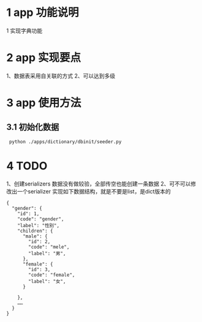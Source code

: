 # 1 app 功能说明
1 实现字典功能

# 2 app 实现要点
1、数据表采用自关联的方式
2、可以达到多级

# 3 app 使用方法

## 3.1 初始化数据
```
 python ./apps/dictionary/dbinit/seeder.py 
```


# 4 TODO
1、创建serializers 数据没有做较验，全部传空也能创建一条数据
2、可不可以修改出一个serializer 实现如下数据结构，就是不要是list，是dict版本的

```
{
  "gender": {
    "id": 1,
    "code": "gender",
    "label": "性别",
    "children": {
      "male": {
        "id": 2,
        "code": "mele",
        "label": "男",
      },
      "female": {
        "id": 3,
        "code": "female",
        "label": "女",
      }

    },
    ……
  }
}
```